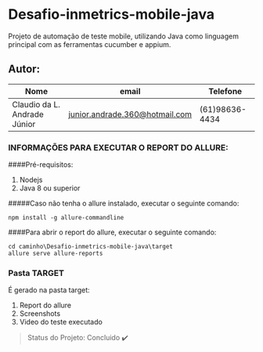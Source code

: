 # Desafio-inmetrics-mobile-java
Projeto de automação de teste mobile, utilizando Java como linguagem principal com as ferramentas cucumber e appium.

## Autor: 
|Nome|email|Telefone|
| -------- | -------- | -------- |
|Claudio da L. Andrade Júnior|junior.andrade.360@hotmail.com|(61)98636-4434|

### INFORMAÇÕES PARA EXECUTAR O REPORT DO ALLURE:

####Pré-requisitos: 
1. Nodejs
2. Java 8 ou superior

#####Caso não tenha o allure instalado, executar o seguinte comando:
```
npm install -g allure-commandline
```
####Para abrir o report do allure, executar o seguinte comando:
```
cd caminho\Desafio-inmetrics-mobile-java\target 
allure serve allure-reports
```
### Pasta TARGET
É gerado na pasta target:
1. Report do allure
2. Screenshots
3. Video do teste executado

> Status do Projeto: Concluido :heavy_check_mark:

